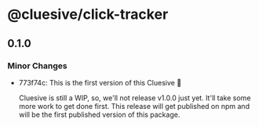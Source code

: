 # @cluesive/click-tracker

## 0.1.0

### Minor Changes

- 773f74c: This is the first version of this Cluesive 🎉

  Cluesive is still a WIP, so, we'll not release v1.0.0
  just yet. It'll take some more work to get done first.
  This release will get published on npm and will be the
  first published version of this package.
